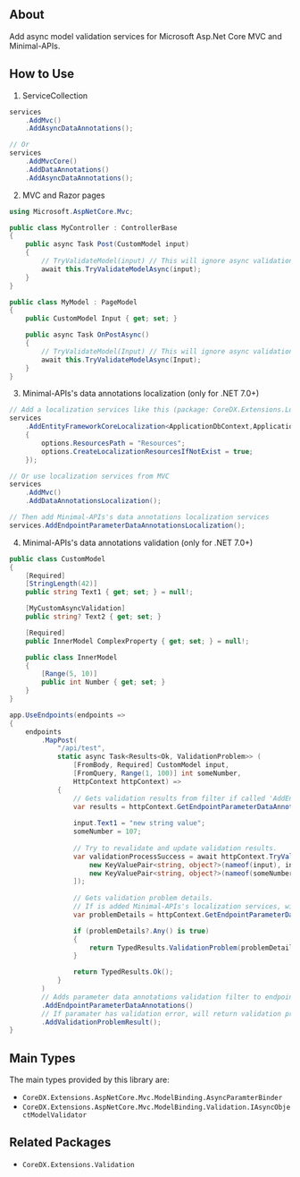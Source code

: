 ## About
Add async model validation services for Microsoft Asp.Net Core MVC and Minimal-APIs.

## How to Use

1. ServiceCollection
``` csharp
services
    .AddMvc()
    .AddAsyncDataAnnotations();

// Or
services
    .AddMvcCore()
    .AddDataAnnotations()
    .AddAsyncDataAnnotations();
```

2. MVC and Razor pages
``` csharp
using Microsoft.AspNetCore.Mvc;

public class MyController : ControllerBase
{
    public async Task Post(CustomModel input)
    {
        // TryValidateModel(input) // This will ignore async validation attributes.
        await this.TryValidateModelAsync(input);
    }
}

public class MyModel : PageModel
{
    public CustomModel Input { get; set; }

    public async Task OnPostAsync()
    {
        // TryValidateModel(Input) // This will ignore async validation attributes.
        await this.TryValidateModelAsync(Input);
    }
}
```

3. Minimal-APIs's data annotations localization (only for .NET 7.0+)
``` csharp
// Add a localization services like this (package: CoreDX.Extensions.Localization.EntityFrameworkCore)
services
    .AddEntityFrameworkCoreLocalization<ApplicationDbContext,ApplicationLocalizationRecord>(static options =>
    {
        options.ResourcesPath = "Resources";
        options.CreateLocalizationResourcesIfNotExist = true;
    });

// Or use localization services from MVC
services
    .AddMvc()
    .AddDataAnnotationsLocalization();

// Then add Minimal-APIs's data annotations localization services
services.AddEndpointParameterDataAnnotationsLocalization();
```

4. Minimal-APIs's data annotations validation (only for .NET 7.0+)
``` csharp
public class CustomModel
{
    [Required]
    [StringLength(42)]
    public string Text1 { get; set; } = null!;

    [MyCustomAsyncValidation]
    public string? Text2 { get; set; }

    [Required]
    public InnerModel ComplexProperty { get; set; } = null!;

    public class InnerModel
    {
        [Range(5, 10)]
        public int Number { get; set; }
    }
}

app.UseEndpoints(endpoints =>
{
    endpoints
        .MapPost(
            "/api/test",
            static async Task<Results<Ok, ValidationProblem>> (
                [FromBody, Required] CustomModel input,
                [FromQuery, Range(1, 100)] int someNumber,
                HttpContext httpContext) =>
            {
                // Gets validation results from filter if called 'AddEndpointParameterDataAnnotations()'.
                var results = httpContext.GetEndpointParameterDataAnnotationsValidationResults();
            
                input.Text1 = "new string value";
                someNumber = 107;
            
                // Try to revalidate and update validation results.
                var validationProcessSuccess = await httpContext.TryValidateEndpointParameters([
                    new KeyValuePair<string, object?>(nameof(input), input),
                    new KeyValuePair<string, object?>(nameof(someNumber), someNumber),
                ]);
            
                // Gets validation problem details.
                // If is added Minimal-APIs's localization services, will use localized error message.
                var problemDetails = httpContext.GetEndpointParameterDataAnnotationsProblemDetails();

                if (problemDetails?.Any() is true)
                {
                    return TypedResults.ValidationProblem(problemDetails);
                }

                return TypedResults.Ok();
            }
        )
        // Adds parameter data annotations validation filter to endpoint.
        .AddEndpointParameterDataAnnotations()
        // If paramater has validation error, will return validation problem automatically.
        .AddValidationProblemResult();
}
```

## Main Types
The main types provided by this library are:
* `CoreDX.Extensions.AspNetCore.Mvc.ModelBinding.AsyncParamterBinder`
* `CoreDX.Extensions.AspNetCore.Mvc.ModelBinding.Validation.IAsyncObjectModelValidator`

## Related Packages
* `CoreDX.Extensions.Validation`